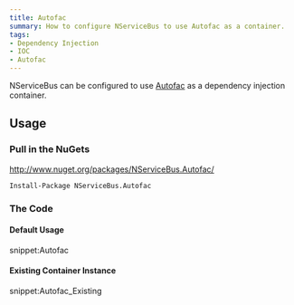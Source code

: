 ```yaml
---
title: Autofac
summary: How to configure NServiceBus to use Autofac as a container.
tags:
- Dependency Injection
- IOC
- Autofac
---
```



NServiceBus can be configured to use [Autofac](http://autofac.org/) as a dependency injection container.


## Usage


### Pull in the NuGets

http://www.nuget.org/packages/NServiceBus.Autofac/

    Install-Package NServiceBus.Autofac


### The Code


#### Default Usage

snippet:Autofac


#### Existing Container Instance

snippet:Autofac_Existing
